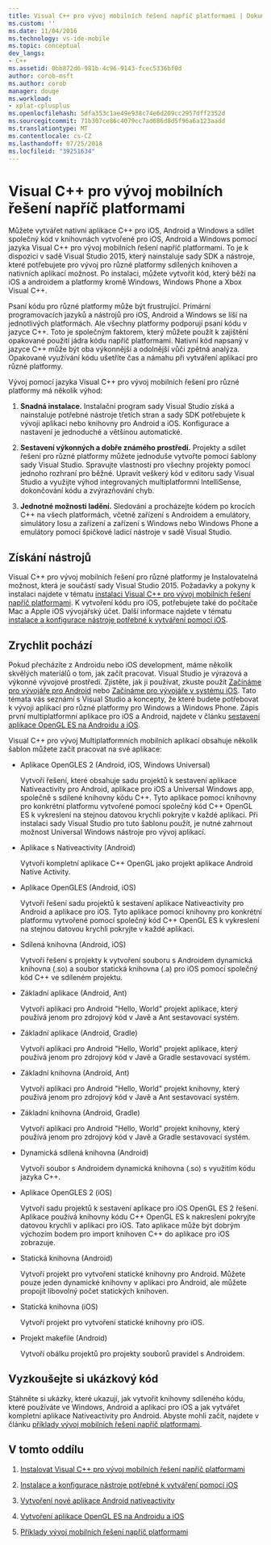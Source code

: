 ```yaml
---
title: Visual C++ pro vývoj mobilních řešení napříč platformami | Dokumentace Microsoftu
ms.custom: ''
ms.date: 11/04/2016
ms.technology: vs-ide-mobile
ms.topic: conceptual
dev_langs:
- C++
ms.assetid: 0bb872d6-981b-4c96-9143-fcec5336bf0d
author: corob-msft
ms.author: corob
manager: douge
ms.workload:
- xplat-cplusplus
ms.openlocfilehash: 5dfa353c1ae49e938c74e6d209cc2957dff2352d
ms.sourcegitcommit: 71b307ce86c4079cc7ad686d8d5f96a6a123aadd
ms.translationtype: MT
ms.contentlocale: cs-CZ
ms.lasthandoff: 07/25/2018
ms.locfileid: "39251634"
---
```

# <a name="visual-c-for-cross-platform-mobile-development"></a>Visual C++ pro vývoj mobilních řešení napříč platformami
Můžete vytvářet nativní aplikace C++ pro iOS, Android a Windows a sdílet společný kód v knihovnách vytvořené pro iOS, Android a Windows pomocí jazyka Visual C++ pro vývoj mobilních řešení napříč platformami. To je k dispozici v sadě Visual Studio 2015, který nainstaluje sady SDK a nástroje, které potřebujete pro vývoj pro různé platformy sdílených knihoven a nativních aplikací možnost. Po instalaci, můžete vytvořit kód, který běží na iOS a androidem a platformy kromě Windows, Windows Phone a Xbox Visual C++.  
  
 Psaní kódu pro různé platformy může být frustrující. Primární programovacích jazyků a nástrojů pro iOS, Android a Windows se liší na jednotlivých platformách. Ale všechny platformy podporují psaní kódu v jazyce C++. Toto je společným faktorem, který můžete použít k zajištění opakované použití jádra kódu napříč platformami. Nativní kód napsaný v jazyce C++ může být oba výkonnější a odolnější vůči zpětná analýza. Opakované využívání kódu ušetříte čas a námahu při vytváření aplikací pro různé platformy.  
  
 Vývoj pomocí jazyka Visual C++ pro vývoj mobilních řešení pro různé platformy má několik výhod:  
  
1.  **Snadná instalace.** Instalační program sady Visual Studio získá a nainstaluje potřebné nástroje třetích stran a sady SDK potřebujete k vývoji aplikací nebo knihovny pro Android a iOS. Konfigurace a nastavení je jednoduché a většinou automatické.  
  
2.  **Sestavení výkonných a dobře známého prostředí.** Projekty a sdílet řešení pro různé platformy můžete jednoduše vytvořte pomocí šablony sady Visual Studio. Spravujte vlastnosti pro všechny projekty pomocí jednoho rozhraní pro běžné. Upravit veškerý kód v editoru sady Visual Studio a využijte výhod integrovaných multiplatformní IntelliSense, dokončování kódu a zvýrazňování chyb.  
  
3.  **Jednotné možnosti ladění.** Sledování a procházejte kódem po krocích C++ na všech platformách, včetně zařízení s Androidem a emulátory, simulátory Iosu a zařízení a zařízení s Windows nebo Windows Phone a emulátory pomocí špičkové ladicí nástroje v sadě Visual Studio.  
  
## <a name="get-the-tools"></a>Získání nástrojů  
 Visual C++ pro vývoj mobilních řešení pro různé platformy je Instalovatelná možnost, která je součástí sady Visual Studio 2015. Požadavky a pokyny k instalaci najdete v tématu [instalaci Visual C++ pro vývoj mobilních řešení napříč platformami](../cross-platform/install-visual-cpp-for-cross-platform-mobile-development.md). K vytvoření kódu pro iOS, potřebujete také do počítače Mac a Apple iOS vývojářský účet. Další informace najdete v tématu [instalace a konfigurace nástroje potřebné k vytváření pomocí iOS](../cross-platform/install-and-configure-tools-to-build-using-ios.md).  
  
## <a name="come-up-to-speed"></a>Zrychlit pochází  
 Pokud přecházíte z Androidu nebo iOS development, máme několik skvělých materiálů o tom, jak začít pracovat. Visual Studio je výrazová a výkonné vývojové prostředí. Zjistěte, jak ji používat, zkuste použít [Začínáme pro vývojáře pro Android](/previous-versions/windows/apps/dn275875\(v=win.10\)) nebo [Začínáme pro vývojáře v systému iOS](/previous-versions/windows/apps/jj657966\(v=win.10\)). Tato témata vás seznámí s Visual Studio a koncepty, že které budete potřebovat k vývoji aplikací pro různé platformy pro Windows a Windows Phone. Zápis první multiplatformní aplikace pro iOS a Android, najdete v článku [sestavení aplikace OpenGL ES na Androidu a iOS](../cross-platform/build-an-opengl-es-application-on-android-and-ios.md).  
  
 Visual C++ pro vývoj Multiplatformních mobilních aplikací obsahuje několik šablon můžete začít pracovat na své aplikace:  
  
-   Aplikace OpenGLES 2 (Android, iOS, Windows Universal)  
  
     Vytvoří řešení, které obsahuje sadu projektů k sestavení aplikace Nativeactivity pro Android, aplikace pro iOS a Universal Windows app, společně s sdílené knihovny kódu C++. Tyto aplikace pomocí knihovny pro konkrétní platformu vytvořené pomocí společný kód C++ OpenGL ES k vykreslení na stejnou datovou krychli pokryjte v každé aplikaci. Při instalaci sady Visual Studio pro tuto šablonu použít, je nutné zahrnout možnost Universal Windows nástroje pro vývoj aplikací.  
  
-   Aplikace s Nativeactivity (Android)  
  
     Vytvoří kompletní aplikace C++ OpenGL jako projekt aplikace Android Native Activity.  
  
-   Aplikace OpenGLES (Android, iOS)  
  
     Vytvoří řešení sadu projektů k sestavení aplikace Nativeactivity pro Android a aplikace pro iOS. Tyto aplikace pomocí knihovny pro konkrétní platformu vytvořené pomocí společný kód C++ OpenGL ES k vykreslení na stejnou datovou krychli pokryjte v každé aplikaci.  
  
-   Sdílená knihovna (Android, iOS)  
  
     Vytvoří řešení s projekty k vytvoření souboru s Androidem dynamická knihovna (.so) a soubor statická knihovna (.a) pro iOS pomocí společný kód C++ ve sdíleném projektu.  
  
-   Základní aplikace (Android, Ant)  
  
     Vytvoří aplikaci pro Android "Hello, World" projekt aplikace, který používá jenom pro zdrojový kód v Javě a Ant sestavovací systém.  
  
-   Základní aplikace (Android, Gradle)  
  
     Vytvoří aplikaci pro Android "Hello, World" projekt aplikace, který používá jenom pro zdrojový kód v Javě a Gradle sestavovací systém.  
  
-   Základní knihovna (Android, Ant)  
  
     Vytvoří aplikaci pro Android "Hello, World" projekt knihovny, který používá jenom pro zdrojový kód v Javě a Ant sestavovací systém.  
  
-   Základní knihovna (Android, Gradle)  
  
     Vytvoří aplikaci pro Android "Hello, World" projekt knihovny, který používá jenom pro zdrojový kód v Javě a Gradle sestavovací systém.  
  
-   Dynamická sdílená knihovna (Android)  
  
     Vytvoří soubor s Androidem dynamická knihovna (.so) s využitím kódu jazyka C++.  
  
-   Aplikace OpenGLES 2 (iOS)  
  
     Vytvoří sadu projektů k sestavení aplikace pro iOS OpenGL ES 2 řešení. Aplikace používá knihovny kódu C++ OpenGL ES k nakreslení pokryjte datovou krychli v aplikaci pro iOS. Tato aplikace může být dobrým výchozím bodem pro import knihoven C++ do aplikace pro iOS zobrazuje.  
  
-   Statická knihovna (Android)  
  
     Vytvoří projekt pro vytvoření statické knihovny pro Android. Můžete pouze jeden dynamické knihovny v aplikaci pro Android, ale můžete propojit libovolný počet statických knihoven.  
  
-   Statická knihovna (iOS)  
  
     Vytvoří projekt pro vytvoření statické knihovny pro iOS.  
  
-   Projekt makefile (Android)  
  
     Vytvoří obálku projektů pro projekty souborů pravidel s Androidem.  
  
## <a name="try-out-sample-code"></a>Vyzkoušejte si ukázkový kód  
 Stáhněte si ukázky, které ukazují, jak vytvořit knihovny sdíleného kódu, které používáte ve Windows, Android a aplikací pro iOS a jak vytvářet kompletní aplikace Nativeactivity pro Android. Abyste mohli začít, najdete v článku [příklady vývoj mobilních řešení napříč platformami](../cross-platform/cross-platform-mobile-development-examples.md).  
  
## <a name="in-this-section"></a>V tomto oddílu  
  
1.  [Instalovat Visual C++ pro vývoj mobilních řešení napříč platformami](../cross-platform/install-visual-cpp-for-cross-platform-mobile-development.md)  
  
2.  [Instalace a konfigurace nástroje potřebné k vytváření pomocí iOS](../cross-platform/install-and-configure-tools-to-build-using-ios.md)  
  
3.  [Vytvoření nové aplikace Android nativeactivity](../cross-platform/create-an-android-native-activity-app.md)  
  
4.  [Vytvoření aplikace OpenGL ES na Androidu a iOS](../cross-platform/build-an-opengl-es-application-on-android-and-ios.md)  
  
5.  [Příklady vývoj mobilních řešení napříč platformami](../cross-platform/cross-platform-mobile-development-examples.md)